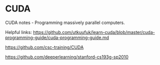 # CUDA
CUDA notes - Programming massively parallel computers.

Helpful links:
https://github.com/utkuufuk/learn-cuda/blob/master/cuda-programming-guide/cuda-programming-guide.md

https://github.com/csc-training/CUDA

https://github.com/deeperlearning/stanford-cs193g-sp2010


